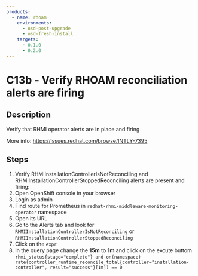 ```yaml
---
products:
  - name: rhoam
    environments:
      - osd-post-upgrade
      - osd-fresh-install
    targets:
      - 0.1.0
      - 0.2.0
---
```


# C13b - Verify RHOAM reconciliation alerts are firing

## Description

Verify that RHMI operator alerts are in place and firing

More info: <https://issues.redhat.com/browse/INTLY-7395>

## Steps

1. Verify RHMIInstallationControllerIsNotReconciling and RHMIInstallationControllerStoppedReconciling alerts are present and firing:
2. Open OpenShift console in your browser
3. Login as admin
4. Find route for Prometheus in `redhat-rhmi-middleware-monitoring-operator` namespace
5. Open its URL
6. Go to the Alerts tab and look for `RHMIInstallationControllerIsNotReconciling` or `RHMIInstallationControllerStoppedReconciling`
7. Click on the `expr`
8. In the query page change the **15m** to **1m** and click on the excute buttom `rhmi_status{stage="complete"} and on(namespace) rate(controller_runtime_reconcile_total{controller="installation-controller", result="success"}[1m]) == 0`
